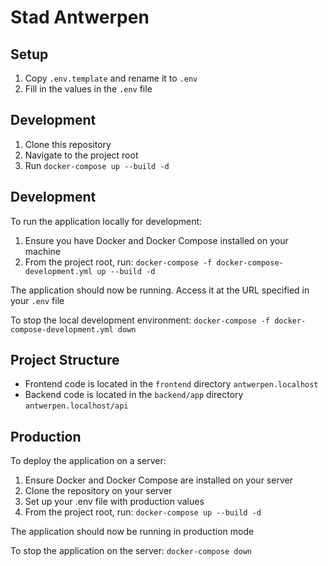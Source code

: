 # Stad Antwerpen

## Setup

1. Copy `.env.template` and rename it to `.env`
2. Fill in the values in the `.env` file

## Development

1. Clone this repository
2. Navigate to the project root
3. Run `docker-compose up --build -d`

## Development

To run the application locally for development:

1. Ensure you have Docker and Docker Compose installed on your machine
2. From the project root, run:
   `docker-compose -f docker-compose-development.yml up --build -d`

The application should now be running. Access it at the URL specified in your `.env` file

To stop the local development environment:
`docker-compose -f docker-compose-development.yml down`

## Project Structure

-   Frontend code is located in the `frontend` directory
    `antwerpen.localhost`
-   Backend code is located in the `backend/app` directory
    `antwerpen.localhost/api`

## Production

To deploy the application on a server:

1. Ensure Docker and Docker Compose are installed on your server
2. Clone the repository on your server
3. Set up your .env file with production values
4. From the project root, run:
   `docker-compose up --build -d`

The application should now be running in production mode

To stop the application on the server:
`docker-compose down`
